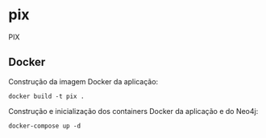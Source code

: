 # pix
PIX

## Docker

Construção da imagem Docker da aplicação:
```shell
docker build -t pix .
```

Construção e inicialização dos containers Docker da aplicação e do Neo4j:
```shell
docker-compose up -d
```
